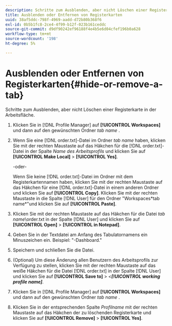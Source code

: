 ```yaml
---
description: Schritte zum Ausblenden, aber nicht Löschen einer Registerkarte in der Arbeitsfläche.
title: Ausblenden oder Entfernen von Registerkarten
uuid: 38af5ddc-798f-4969-aadd-d72b80b368f6
exl-id: 0b5b1fc8-2ce4-4f99-b12f-023b161ceddc
source-git-commit: d9df90242ef96188f4e4b5e6d04cfef196b0a628
workflow-type: tm+mt
source-wordcount: '198'
ht-degree: 5%

---
```


# Ausblenden oder Entfernen von Registerkarten{#hide-or-remove-a-tab}

Schritte zum Ausblenden, aber nicht Löschen einer Registerkarte in der Arbeitsfläche.

1. Klicken Sie in [!DNL Profile Manager] auf **[!UICONTROL Workspaces]** und dann auf den gewünschten Ordner *tab name* .
1. Wenn Sie eine [!DNL order.txt]-Datei im Ordner *tab name* haben, klicken Sie mit der rechten Maustaste auf das Häkchen für die [!DNL order.txt]-Datei in der Spalte *Name des Arbeitsprofils* und klicken Sie auf **[!UICONTROL Make Local]** > **[!UICONTROL Yes]**.

   -oder-

   Wenn Sie keine [!DNL order.txt]-Datei im Ordner mit dem Registerkartennamen haben, klicken Sie mit der rechten Maustaste auf das Häkchen für eine [!DNL order.txt]-Datei in einem anderen Ordner und klicken Sie auf **[!UICONTROL Copy]**. Klicken Sie mit der rechten Maustaste in die Spalte [!DNL User] für den Ordner &quot;Workspaces\*tab name*&quot;und klicken Sie auf **[!UICONTROL Paste]**.

1. Klicken Sie mit der rechten Maustaste auf das Häkchen für die Datei *tab name*\order.txt in der Spalte [!DNL User] und klicken Sie auf **[!UICONTROL Open]** > **[!UICONTROL in Notepad]**.
1. Geben Sie in der Textdatei am Anfang des Tabulatornamens ein Minuszeichen ein. Beispiel: &quot;-Dashboard.&quot;
1. Speichern und schließen Sie die Datei.
1. (Optional) Um diese Änderung allen Benutzern des Arbeitsprofils zur Verfügung zu stellen, klicken Sie mit der rechten Maustaste auf das weiße Häkchen für die Datei [!DNL order.txt] in der Spalte [!DNL User] und klicken Sie auf **[!UICONTROL Save to]** > *&lt;**[!UICONTROL working profile name]***.

1. Klicken Sie in [!DNL Profile Manager] auf **[!UICONTROL Workspaces]** und dann auf den gewünschten Ordner *tab name* .
1. Klicken Sie in der entsprechenden Spalte *Profilname* mit der rechten Maustaste auf das Häkchen der zu löschenden Registerkarte und klicken Sie auf **[!UICONTROL Remove]** > **[!UICONTROL Yes]**.
